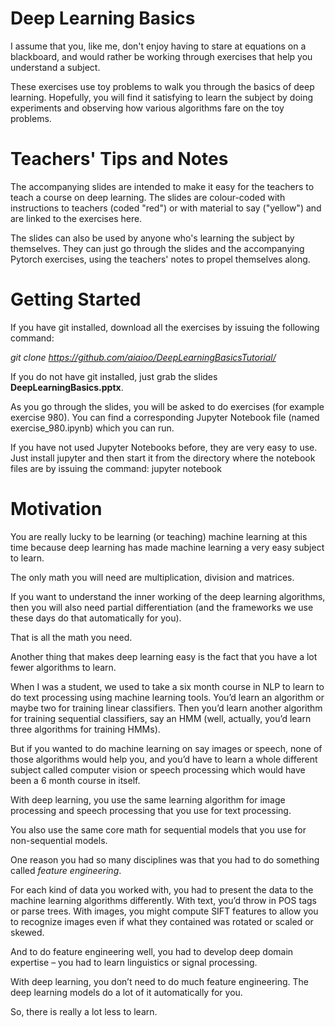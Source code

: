 # Deep Learning Basics

I assume that you, like me, don't enjoy having to stare at equations on a blackboard, and would rather be working through exercises that help you understand a subject.

These exercises use toy problems to walk you through the basics of deep learning.  Hopefully, you will find it satisfying to learn the subject by doing experiments and observing how various algorithms fare on the toy problems.

# Teachers' Tips and Notes

The accompanying slides are intended to make it easy for the teachers to teach a course on deep learning.  The slides are colour-coded with instructions to teachers (coded "red") or with material to say ("yellow") and are linked to the exercises here.

The slides can also be used by anyone who's learning the subject by themselves.  They can just go through the slides and the accompanying Pytorch exercises, using the teachers' notes to propel themselves along.

# Getting Started

If you have git installed, download all the exercises by issuing the following command:

*git clone https://github.com/aiaioo/DeepLearningBasicsTutorial/*

If you do not have git installed, just grab the slides **DeepLearningBasics.pptx**.

As you go through the slides, you will be asked to do exercises (for example exercise 980).  You can find a corresponding Jupyter Notebook file (named exercise_980.ipynb) which you can run.

If you have not used Jupyter Notebooks before, they are very easy to use.  Just install jupyter and then start it from the directory where the notebook files are by issuing the command:  jupyter notebook

# Motivation

You are really lucky to be learning (or teaching) machine learning at this time because deep learning has made machine learning a very easy subject to learn.

The only math you will need are multiplication, division and matrices.

If you want to understand the inner working of the deep learning algorithms, then you will also need partial differentiation (and the frameworks we use these days do that automatically for you).

That is all the math you need.

Another thing that makes deep learning easy is the fact that you have a lot fewer algorithms to learn.

When I was a student, we used to take a six month course in NLP to learn to do text processing using machine learning tools.  You’d learn an algorithm or maybe two for training linear classifiers.  Then you’d learn another algorithm for training sequential classifiers, say an HMM (well, actually, you’d learn three algorithms for training HMMs).

But if you wanted to do machine learning on say images or speech, none of those algorithms would help you, and you’d have to learn a whole different subject called computer vision or speech processing which would have been a 6 month course in itself.

With deep learning, you use the same learning algorithm for image processing and speech processing that you use for text processing.

You also use the same core math for sequential models that you use for non-sequential models.

One reason you had so many disciplines was that you had to do something called *feature engineering*.

For each kind of data you worked with, you had to present the data to the machine learning algorithms differently.  With text, you’d throw in POS tags or parse trees.  With images, you might compute SIFT features to allow you to recognize images even if what they contained was rotated or scaled or skewed.  

And to do feature engineering well, you had to develop deep domain expertise – you had to learn linguistics or signal processing.

With deep learning, you don’t need to do much feature engineering.  The deep learning models do a lot of it automatically for you.

So, there is really a lot less to learn.
